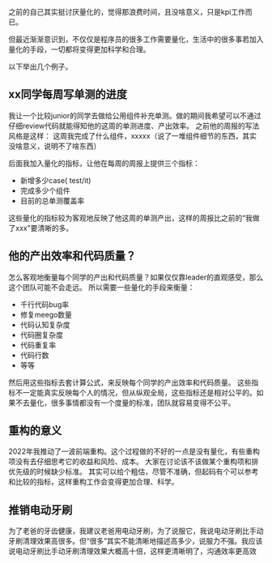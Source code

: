 之前的自己其实挺讨厌量化的，觉得那浪费时间，且没啥意义，只是kpi工作而已。

但最近渐渐意识到，不仅仅是程序员的很多工作需要量化，生活中的很多事若加入量化的手段，一切都将变得更加科学和合理。

以下举出几个例子。

## xx同学每周写单测的进度
我让一个比较junior的同学去做给公用组件补充单测。做的期间我希望可以不通过仔细review代码就能得知他的这周的单测进度、产出效率。
之前他的周报的写法风格是这样：
这周我完成了什么组件，xxxxx（说了一堆组件细节的东西，其实没啥意义，说明不了啥东西）

后面我加入量化的指标，让他在每周的周报上提供三个指标：
* 新增多少case( test/it)
* 完成多少个组件
* 目前的总单测覆盖率

这些量化的指标较为客观地反映了他这周的单测产出，这样的周报比之前的“我做了xxx"要清晰的多。

## 他的产出效率和代码质量？
怎么客观地衡量每个同学的产出和代码质量？如果仅仅靠leader的直观感受，那么这个团队可能不会走远。
所以需要一些量化的手段来衡量：
* 千行代码bug率
* 修复meego数量
* 代码认知复杂度
* 代码圈复杂度
* 代码重复率
* 代码行数
* 等等

然后用这些指标去套计算公式，来反映每个同学的产出效率和代码质量。
这些指标不一定能真实反映每个人的情况，但从纵观全局，这些指标还是相对公平的。如果不去量化，很多事情都没有一个度量的标准，团队就容易变得不公平。

## 重构的意义
2022年我推动了一波前端重构。这个过程做的不好的一点是没有量化，有些重构项没有去仔细思考它的收益和风险、成本。
大家在讨论该不该做某个重构项和排优先级的时候缺少标准。
其实可以给个粗估，尽管不准确，但起码有个可以参考和比较的指标，这样重构工作会变得更加合理、科学。

## 推销电动牙刷
为了老爸的牙齿健康，我建议老爸用电动牙刷，为了说服它，我说电动牙刷比手动牙刷清理效果高很多。但“很多”其实不能清晰地描述高多少，说服力不强。我应该说电动牙刷比手动牙刷清理效果大概高十倍，这样更清晰明了，沟通效率更高效

